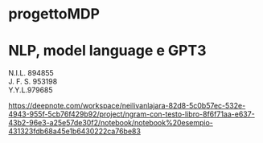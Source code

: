 # progettoMDP

<h1>NLP, model language e GPT3</h1>

N.I.L. 894855  <br />
J. F. S. 953198  <br />
Y.Y.L.979685  <br />


https://deepnote.com/workspace/neilivanlajara-82d8-5c0b57ec-532e-4943-955f-5cb76f429b92/project/ngram-con-testo-libro-8f6f71aa-e637-43b2-96e3-a25e57de30f2/notebook/notebook%20esempio-431323fdb68a45e1b6430222ca76be83


